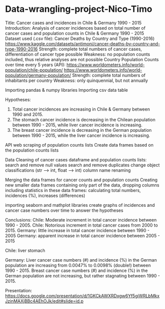 # Data-wrangling-project-Nico-Timo
Title: Cancer cases and incidences in Chile & Germany 1990 - 2015
Introduction: Analysis of cancer incidences based on total number of cancer cases and population counts in Chile & Germany 1990 - 2015  
Dataset used (.csv file): Cancer Deaths by Country and Type (1990-2016)
https://www.kaggle.com/datasets/antimoni/cancer-deaths-by-country-and-type-1990-2016
Strength: complete total numbers of cancer cases, differentiation of cancer type possible
Weakness: no population counts included, thus relative analyses are not possible
Country Population Counts over time every 5 years (API):
https://www.worldometers.info/world-population/chile-population/
https://www.worldometers.info/world-population/germany-population/
Strength: complete total numbers of inhabitants per country 
Weakness: only quinquennial, but not annually

Importing pandas & numpy libraries
Importing csv data table

Hypotheses: 
1. Total cancer incidences are increasing in Chile & Germany between 1990 and 2015.
2. The stomach cancer incidence is decreasing in the Chilean population between 1990 - 2015, while liver cancer incidence is increasing.
3. The breast cancer incidence is decreasing in the German population between 1990 - 2015, while the liver cancer incidence is increasing.

API web scraping of population counts lists
Create data frames based on the population counts lists

Data Cleaning of cancer cases dataframe and population counts lists:
search and remove null values
search and remove duplicates
change object classifications (str --> int, float --> int)
column name renaming

Merging the data frames for cancer counts and population counts
Creating new smaller data frames containing only part of the data, dropping columns
including statistics in these data frames: calculating total numbers, incidences (%), increases (differences)

importing seaborn and mathplot libraries
create graphs of incidences and cancer case numbers over time to answer the hypotheses

Conclusions:
Chile: Moderate increment in total cancer incidence between 1990 - 2005.
Chile: Notorious increment in total cancer cases from 2000 to 2015.
Germany: little increase in total cancer incidence between 1990 - 2005
Germany: apparent increase in total cancer incidence between 2005 - 2015

Chile: 
liver
stomach

Germany:
Liver cancer case numbers (#) and incidence (%) in the German population are increasing from 0.0047% to 0.0098% (double!) between 1990 - 2015.
Breast cancer case numbers (#) and incidence (%) in the German population are not increasing, but rather stagnating between 1990 - 2015.

Presentation: https://docs.google.com/presentation/d/1GKCkAWXRDxgw6Yf5giWRLbMkxJzinMAXjBBc4AEhOJk/edit#slide=id.p